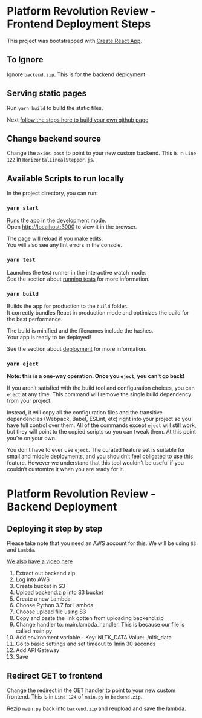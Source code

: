 # Platform Revolution Review - Frontend Deployment Steps

This project was bootstrapped with [Create React App](https://github.com/facebook/create-react-app).

## To Ignore

Ignore `backend.zip`. This is for the backend deployment.

## Serving static pages

Run `yarn build` to build the static files.

Next [follow the steps here to build your own github page](https://help.github.com/en/github/working-with-github-pages/creating-a-github-pages-site)

## Change backend source
Change the `axios post` to point to your new custom backend. This is in `Line 122` in `HorizontalLinealStepper.js`.

## Available Scripts to run locally

In the project directory, you can run:

### `yarn start`

Runs the app in the development mode.<br />
Open [http://localhost:3000](http://localhost:3000) to view it in the browser.

The page will reload if you make edits.<br />
You will also see any lint errors in the console.

### `yarn test`

Launches the test runner in the interactive watch mode.<br />
See the section about [running tests](https://facebook.github.io/create-react-app/docs/running-tests) for more information.

### `yarn build`

Builds the app for production to the `build` folder.<br />
It correctly bundles React in production mode and optimizes the build for the best performance.

The build is minified and the filenames include the hashes.<br />
Your app is ready to be deployed!

See the section about [deployment](https://facebook.github.io/create-react-app/docs/deployment) for more information.

### `yarn eject`

**Note: this is a one-way operation. Once you `eject`, you can’t go back!**

If you aren’t satisfied with the build tool and configuration choices, you can `eject` at any time. This command will remove the single build dependency from your project.

Instead, it will copy all the configuration files and the transitive dependencies (Webpack, Babel, ESLint, etc) right into your project so you have full control over them. All of the commands except `eject` will still work, but they will point to the copied scripts so you can tweak them. At this point you’re on your own.

You don’t have to ever use `eject`. The curated feature set is suitable for small and middle deployments, and you shouldn’t feel obligated to use this feature. However we understand that this tool wouldn’t be useful if you couldn’t customize it when you are ready for it.


# Platform Revolution Review - Backend Deployment

## Deploying it step by step

Please take note that you need an AWS account for this. We will be using `S3` and `Lambda`.

[We also have a video here](https://youtu.be/KKiJEgm78cI)

<ol>
<li>Extract out backend.zip</li>
<li>Log into AWS</li>
<li>Create bucket in S3</li>
<li>Upload backend.zip into S3 bucket</li>
<li>Create a new Lambda</li>
<li>Choose Python 3.7 for Lambda</li>
<li>Choose upload file using S3</li>
<li>Copy and paste the link gotten from uploading backend.zip</li>
<li>Change handler to: main.lambda_handler. This is because our file is called main.py</li>
<li>Add environment variable - Key: NLTK_DATA Value: ./nltk_data</li>
<li>Go to basic settings and set timeout to 1min 30 seconds</li>
<li>Add API Gateway</li>
<li>Save</li>
</ol>

## Redirect GET to frontend

Change the redirect in the GET handler to point to your new custom frontend. This is in `Line 124` of `main.py` in `backend.zip`.

Rezip `main.py` back into `backend.zip` and reupload and save the lambda.
